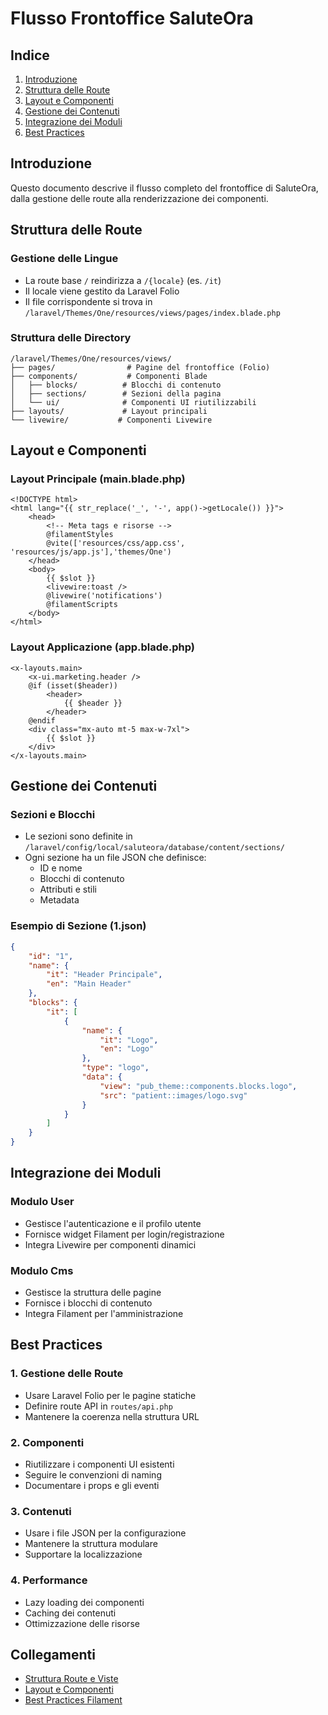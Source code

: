 # Flusso Frontoffice SaluteOra

## Indice
1. [Introduzione](#introduzione)
2. [Struttura delle Route](#struttura-delle-route)
3. [Layout e Componenti](#layout-e-componenti)
4. [Gestione dei Contenuti](#gestione-dei-contenuti)
5. [Integrazione dei Moduli](#integrazione-dei-moduli)
6. [Best Practices](#best-practices)

## Introduzione

Questo documento descrive il flusso completo del frontoffice di SaluteOra, dalla gestione delle route alla renderizzazione dei componenti.

## Struttura delle Route

### Gestione delle Lingue
- La route base `/` reindirizza a `/{locale}` (es. `/it`)
- Il locale viene gestito da Laravel Folio
- Il file corrispondente si trova in `/laravel/Themes/One/resources/views/pages/index.blade.php`

### Struttura delle Directory
```
/laravel/Themes/One/resources/views/
├── pages/                # Pagine del frontoffice (Folio)
├── components/           # Componenti Blade
│   ├── blocks/          # Blocchi di contenuto
│   ├── sections/        # Sezioni della pagina
│   └── ui/              # Componenti UI riutilizzabili
├── layouts/             # Layout principali
└── livewire/           # Componenti Livewire
```

## Layout e Componenti

### Layout Principale (main.blade.php)
```blade
<!DOCTYPE html>
<html lang="{{ str_replace('_', '-', app()->getLocale()) }}">
    <head>
        <!-- Meta tags e risorse -->
        @filamentStyles
        @vite(['resources/css/app.css', 'resources/js/app.js'],'themes/One')
    </head>
    <body>
        {{ $slot }}
        <livewire:toast />
        @livewire('notifications')
        @filamentScripts
    </body>
</html>
```

### Layout Applicazione (app.blade.php)
```blade
<x-layouts.main>
    <x-ui.marketing.header />
    @if (isset($header))
        <header>
            {{ $header }}
        </header>
    @endif
    <div class="mx-auto mt-5 max-w-7xl">
        {{ $slot }}
    </div>
</x-layouts.main>
```

## Gestione dei Contenuti

### Sezioni e Blocchi
- Le sezioni sono definite in `/laravel/config/local/saluteora/database/content/sections/`
- Ogni sezione ha un file JSON che definisce:
  - ID e nome
  - Blocchi di contenuto
  - Attributi e stili
  - Metadata

### Esempio di Sezione (1.json)
```json
{
    "id": "1",
    "name": {
        "it": "Header Principale",
        "en": "Main Header"
    },
    "blocks": {
        "it": [
            {
                "name": {
                    "it": "Logo",
                    "en": "Logo"
                },
                "type": "logo",
                "data": {
                    "view": "pub_theme::components.blocks.logo",
                    "src": "patient::images/logo.svg"
                }
            }
        ]
    }
}
```

## Integrazione dei Moduli

### Modulo User
- Gestisce l'autenticazione e il profilo utente
- Fornisce widget Filament per login/registrazione
- Integra Livewire per componenti dinamici

### Modulo Cms
- Gestisce la struttura delle pagine
- Fornisce i blocchi di contenuto
- Integra Filament per l'amministrazione

## Best Practices

### 1. Gestione delle Route
- Usare Laravel Folio per le pagine statiche
- Definire route API in `routes/api.php`
- Mantenere la coerenza nella struttura URL

### 2. Componenti
- Riutilizzare i componenti UI esistenti
- Seguire le convenzioni di naming
- Documentare i props e gli eventi

### 3. Contenuti
- Usare i file JSON per la configurazione
- Mantenere la struttura modulare
- Supportare la localizzazione

### 4. Performance
- Lazy loading dei componenti
- Caching dei contenuti
- Ottimizzazione delle risorse

## Collegamenti
- [Struttura Route e Viste](./struttura-route-e-viste.md)
- [Layout e Componenti](./struttura-layout-componenti-blade-saluteora.md)
- [Best Practices Filament](./best-practices/filament.md) 